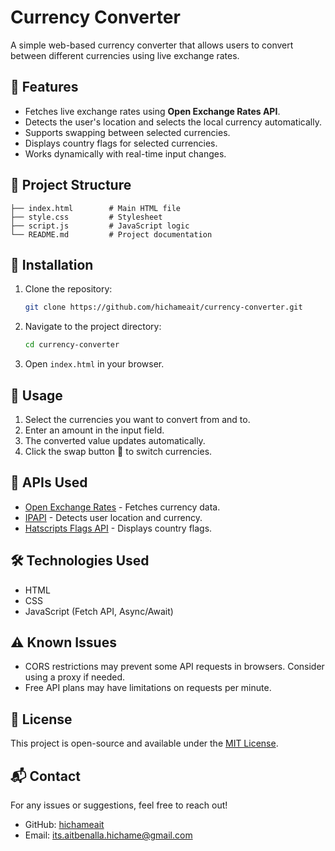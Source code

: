 # Currency Converter

A simple web-based currency converter that allows users to convert between different currencies using live exchange rates.

## 🚀 Features
- Fetches live exchange rates using **Open Exchange Rates API**.
- Detects the user's location and selects the local currency automatically.
- Supports swapping between selected currencies.
- Displays country flags for selected currencies.
- Works dynamically with real-time input changes.

## 📂 Project Structure
```
├── index.html        # Main HTML file
├── style.css         # Stylesheet
├── script.js         # JavaScript logic
└── README.md         # Project documentation
```

## 📜 Installation
1. Clone the repository:
   ```sh
   git clone https://github.com/hichameait/currency-converter.git
   ```
2. Navigate to the project directory:
   ```sh
   cd currency-converter
   ```
3. Open `index.html` in your browser.

## 🔧 Usage
1. Select the currencies you want to convert from and to.
2. Enter an amount in the input field.
3. The converted value updates automatically.
4. Click the swap button 🔄 to switch currencies.

## 🔗 APIs Used
- [Open Exchange Rates](https://openexchangerates.org/) - Fetches currency data.
- [IPAPI](https://ipapi.co/) - Detects user location and currency.
- [Hatscripts Flags API](https://hatscripts.github.io/circle-flags/) - Displays country flags.

## 🛠️ Technologies Used
- HTML
- CSS
- JavaScript (Fetch API, Async/Await)

## ⚠️ Known Issues
- CORS restrictions may prevent some API requests in browsers. Consider using a proxy if needed.
- Free API plans may have limitations on requests per minute.

## 📜 License
This project is open-source and available under the [MIT License](LICENSE).

## 📬 Contact
For any issues or suggestions, feel free to reach out!
- GitHub: [hichameait](https://github.com/hichameait)
- Email: its.aitbenalla.hichame@gmail.com

